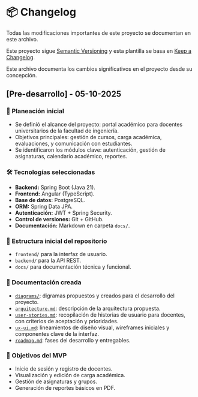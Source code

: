 # 📦 Changelog

Todas las modificaciones importantes de este proyecto se documentan en este archivo.

Este proyecto sigue [Semantic Versioning](https://semver.org/lang/es/) y esta plantilla se basa en [Keep a Changelog](https://keepachangelog.com/en/1.1.0/).

Este archivo documenta los cambios significativos en el proyecto desde su concepción.

## [Pre-desarrollo] - 05-10-2025
### 🧠 Planeación inicial
- Se definió el alcance del proyecto: portal académico para docentes universitarios de la facultad de ingeniería.
- Objetivos principales: gestión de cursos, carga académica, evaluaciones, y comunicación con estudiantes.
- Se identificaron los módulos clave: autenticación, gestión de asignaturas, calendario académico, reportes.

### 🛠️ Tecnologías seleccionadas
- **Backend:** Spring Boot (Java 21).
- **Frontend:** Angular (TypeScript).
- **Base de datos:** PostgreSQL.
- **ORM:** Spring Data JPA.
- **Autenticación:** JWT + Spring Security.
- **Control de versiones:** Git + GitHub.
- **Documentación:** Markdown en carpeta `docs/`.

### 📁 Estructura inicial del repositorio
- `frontend/` para la interfaz de usuario.
- `backend/` para la API REST.
- `docs/` para documentación técnica y funcional.

### 📄 Documentación creada
- [`diagrams/`](diagrams/): digramas propuestos y creados para el desarrollo del proyecto.
- [`arquitecture.md`](arquitecture.md): descripción de la arquitectura propuesta.
- [`user-stories.md`](user-stories.md): recopilación de historias de usuario para docentes, con criterios de aceptación y prioridades.
- [`ux-ui.md`](ux-ui.md): lineamientos de diseño visual, wireframes iniciales y componentes clave de la interfaz.
- [`roadmap.md`](roadmap.md): fases del desarrollo y entregables.

### 🎯 Objetivos del MVP
- Inicio de sesión y registro de docentes.
- Visualización y edición de carga académica.
- Gestión de asignaturas y grupos.
- Generación de reportes básicos en PDF.